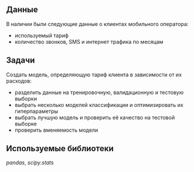 ## Данные

В наличии были следующие данные о клиентах мобильного оператора:
- используемый тариф
- количество звонков, SMS и интернет трафика по месяцам

## Задачи

Создать модель, определяющую тариф клиента в зависимости от их расходов:
- разделить данные на тренировочную, валидационную и тестовую выборки
- выбрать несколько моделей классификации и оптимизировать их гиперпараметры
- выбрать лучшую модель и проверить её качество на тестовой выборке
- проверить вменяемость модели

## Используемые библиотеки
*pandas*, *scipy.stats*
